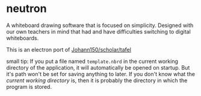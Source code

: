 # neutron

A whiteboard drawing software that is focused on simplicity. Designed with our own teachers in mind that had and have difficulties switching to digital whiteboards.

This is an electron port of [Johann150/scholar/tafel](https://github.com/Johann150/scholar/tree/master/tafel)

small tip: If you put a file named `template.nbrd` in the current working directory of the application, it will automatically be opened on startup. But it's path won't be set for saving anything to later.
If you don't know what the *current working directory* is, then it is probably the directory in which the program is stored.
